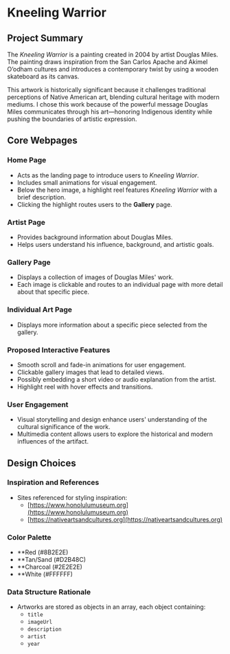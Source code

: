 # Kneeling Warrior

## Project Summary

The *Kneeling Warrior* is a painting created in 2004 by artist Douglas Miles. The painting draws inspiration from the San Carlos Apache and Akimel O’odham cultures and introduces a contemporary twist by using a wooden skateboard as its canvas. 

This artwork is historically significant because it challenges traditional perceptions of Native American art, blending cultural heritage with modern mediums. I chose this work because of the powerful message Douglas Miles communicates through his art—honoring Indigenous identity while pushing the boundaries of artistic expression.

## Core Webpages

### Home Page
- Acts as the landing page to introduce users to *Kneeling Warrior*.
- Includes small animations for visual engagement.
- Below the hero image, a highlight reel features *Kneeling Warrior* with a brief description.
- Clicking the highlight routes users to the **Gallery** page.

### Artist Page
- Provides background information about Douglas Miles.
- Helps users understand his influence, background, and artistic goals.

### Gallery Page
- Displays a collection of images of Douglas Miles' work.
- Each image is clickable and routes to an individual page with more detail about that specific piece.

### Individual Art Page
- Displays more information about a specific piece selected from the gallery.

### Proposed Interactive Features
- Smooth scroll and fade-in animations for user engagement.
- Clickable gallery images that lead to detailed views.
- Possibly embedding a short video or audio explanation from the artist.
- Highlight reel with hover effects and transitions.

### User Engagement
- Visual storytelling and design enhance users' understanding of the cultural significance of the work.
- Multimedia content allows users to explore the historical and modern influences of the artifact.

## Design Choices

### Inspiration and References
- Sites referenced for styling inspiration: 
  - [https://www.honolulumuseum.org](https://www.honolulumuseum.org)
  - [https://nativeartsandcultures.org](https://nativeartsandcultures.org)

### Color Palette
- **Red (#8B2E2E)
- **Tan/Sand (#D2B48C)
- **Charcoal (#2E2E2E)
- **White (#FFFFFF)

### Data Structure Rationale
- Artworks are stored as objects in an array, each object containing:
  - `title`
  - `imageUrl`
  - `description`
  - `artist`
  - `year`
